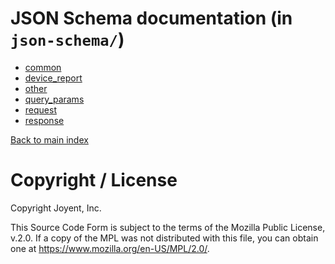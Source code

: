 # JSON Schema documentation (in `json-schema/`)

* [common](../json-schema/common.json)
* [device_report](../json-schema/device_report.json)
* [other](../json-schema/other.json)
* [query_params](../json-schema/query_params.json)
* [request](../json-schema/request.json)
* [response](../json-schema/response.json)

[Back to main index](../)

# Copyright / License

Copyright Joyent, Inc.

This Source Code Form is subject to the terms of the Mozilla Public License,
v.2.0. If a copy of the MPL was not distributed with this file, you can
obtain one at <https://www.mozilla.org/en-US/MPL/2.0/>.
